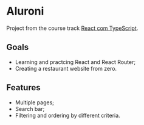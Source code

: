 # Aluroni

Project from the course track [React com TypeScript](https://www.alura.com.br/formacao-react-ts).

## Goals

- Learning and practcing React and React Router;
- Creating a restaurant website from zero.

## Features 

- Multiple pages;
- Search bar;
- Filtering and ordering by different criteria.
